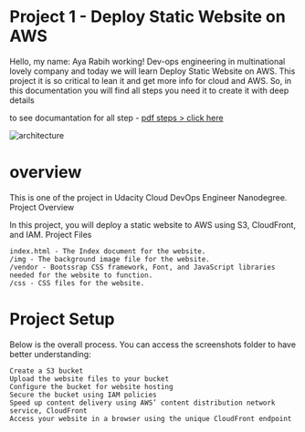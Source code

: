 # Project 1 - Deploy Static Website on AWS

Hello, my name:  Aya Rabih working! Dev-ops engineering in multinational lovely company and today we will learn Deploy Static Website on AWS. This project it is so critical to lean it and get more info for cloud and AWS.
So, in this documentation you will find all steps you need it to create it with deep details

to see documantation for all step - [ pdf steps > click here](https://github.com/ayarabih/Deploy-Static-Website-on-AWS/blob/main/static%20website1.pdf)

![architecture](https://github.com/ayarabih/Deploy-Static-Website-on-AWS/assets/109382355/41f78653-72f6-4eab-8390-450908c0bd86)


# overview
This is one of the project in Udacity Cloud DevOps Engineer Nanodegree.
Project Overview

In this project, you will deploy a static website to AWS using S3, CloudFront, and IAM.
Project Files

    index.html - The Index document for the website.
    /img - The background image file for the website.
    /vendor - Bootssrap CSS framework, Font, and JavaScript libraries needed for the website to function.
    /css - CSS files for the website.

# Project Setup

Below is the overall process. You can access the screenshots folder to have better understanding:

    Create a S3 bucket
    Upload the website files to your bucket
    Configure the bucket for website hosting
    Secure the bucket using IAM policies
    Speed up content delivery using AWS’ content distribution network service, CloudFront
    Access your website in a browser using the unique CloudFront endpoint
